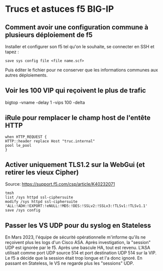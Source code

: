 # Trucs et astuces f5 BIG-IP
## Comment avoir une configuration commune à plusieurs déploiement de f5

Installer et configurer son f5 tel qu'on le souhaite, se connecter en SSH et tapez :

`save sys config file <file name.scf>`

Puis éditer le fichier pour ne conserver que les informations communes aux autres déploiements.

## Voir les 100 VIP qui reçoivent le plus de trafic

bigtop -vname -delay 1 -vips 100 -delta

## iRule pour remplacer le champ host de l'entête HTTP

```
when HTTP_REQUEST {
HTTP::header replace Host "truc.internal"
pool le_pool
}
```

## Activer uniquement TLS1.2 sur la WebGui (et retirer les vieux Cipher)

Source: https://support.f5.com/csp/article/K40232071
```
tmsh
list /sys httpd ssl-ciphersuite
modify /sys httpd ssl-ciphersuite 'ALL:!ADH:!EXPORT:!eNULL:!MD5:!DES:!SSLv2:!SSLv3:!TLSv1:!TLSv1.1'
save /sys config
```

## Passer les VS UDP pour du syslog en Stateless
En Mars 2023, l'équipe de sécurité opérationnelle m'informe qu'ils ne reçoivent plus les logs d'un Cisco ASA.
Après investigation, la "session" UDP est ignorée par le f5. Après une bascule HA, tout est revenu.
L'ASA utilisait comme port UDP source 514 et port destination UDP 514 sur la VIP. Le f5 a décide que la session était trop longue et l'a donc ignoré. 
En passant en Stateless, le VS ne regarde plus les "sessions" UDP. 
